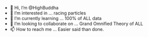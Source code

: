 - 👋 Hi, I’m @HighBuddha
- 👀 I’m interested in ... racing particles
- 🌱 I’m currently learning ... 100% of ALL data
- 💞️ I’m looking to collaborate on ... Grand Omnified Theory of ALL
- 📫 How to reach me ... Easier said than done.

<!---
HighBuddha/HighBuddha is a ✨ special ✨ repository because its `README.md` (this file) appears on your GitHub profile.
You can click the Preview link to take a look at your changes.
--->
